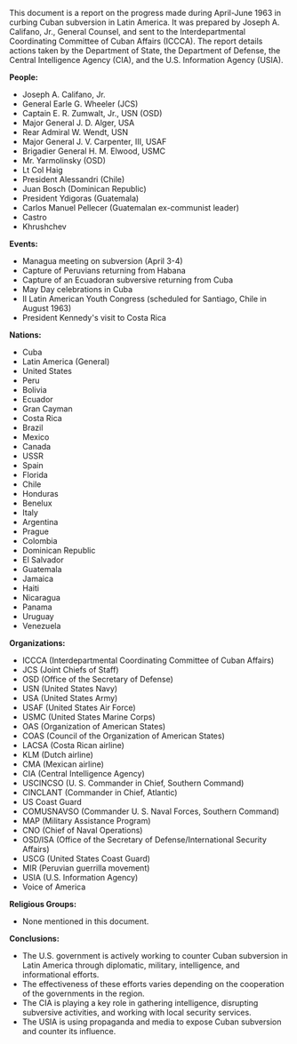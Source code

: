 This document is a report on the progress made during April-June 1963 in curbing Cuban subversion in Latin America. It was prepared by Joseph A. Califano, Jr., General Counsel, and sent to the Interdepartmental Coordinating Committee of Cuban Affairs (ICCCA). The report details actions taken by the Department of State, the Department of Defense, the Central Intelligence Agency (CIA), and the U.S. Information Agency (USIA).

**People:**

*   Joseph A. Califano, Jr.
*   General Earle G. Wheeler (JCS)
*   Captain E. R. Zumwalt, Jr., USN (OSD)
*   Major General J. D. Alger, USA
*   Rear Admiral W. Wendt, USN
*   Major General J. V. Carpenter, III, USAF
*   Brigadier General H. M. Elwood, USMC
*   Mr. Yarmolinsky (OSD)
*   Lt Col Haig
*   President Alessandri (Chile)
*   Juan Bosch (Dominican Republic)
*   President Ydigoras (Guatemala)
*   Carlos Manuel Pellecer (Guatemalan ex-communist leader)
*   Castro
*   Khrushchev

**Events:**

*   Managua meeting on subversion (April 3-4)
*   Capture of Peruvians returning from Habana
*   Capture of an Ecuadoran subversive returning from Cuba
*   May Day celebrations in Cuba
*   II Latin American Youth Congress (scheduled for Santiago, Chile in August 1963)
*   President Kennedy's visit to Costa Rica

**Nations:**

*   Cuba
*   Latin America (General)
*   United States
*   Peru
*   Bolivia
*   Ecuador
*   Gran Cayman
*   Costa Rica
*   Brazil
*   Mexico
*   Canada
*   USSR
*   Spain
*   Florida
*   Chile
*   Honduras
*   Benelux
*   Italy
*   Argentina
*   Prague
*   Colombia
*   Dominican Republic
*   El Salvador
*   Guatemala
*   Jamaica
*   Haiti
*   Nicaragua
*   Panama
*   Uruguay
*   Venezuela

**Organizations:**

*   ICCCA (Interdepartmental Coordinating Committee of Cuban Affairs)
*   JCS (Joint Chiefs of Staff)
*   OSD (Office of the Secretary of Defense)
*   USN (United States Navy)
*   USA (United States Army)
*   USAF (United States Air Force)
*   USMC (United States Marine Corps)
*   OAS (Organization of American States)
*   COAS (Council of the Organization of American States)
*   LACSA (Costa Rican airline)
*   KLM (Dutch airline)
*   CMA (Mexican airline)
*   CIA (Central Intelligence Agency)
*   USCINCSO (U. S. Commander in Chief, Southern Command)
*   CINCLANT (Commander in Chief, Atlantic)
*   US Coast Guard
*   COMUSNAVSO (Commander U. S. Naval Forces, Southern Command)
*   MAP (Military Assistance Program)
*   CNO (Chief of Naval Operations)
*   OSD/ISA (Office of the Secretary of Defense/International Security Affairs)
*   USCG (United States Coast Guard)
*   MIR (Peruvian guerrilla movement)
*   USIA (U.S. Information Agency)
*   Voice of America

**Religious Groups:**

*   None mentioned in this document.

**Conclusions:**

*   The U.S. government is actively working to counter Cuban subversion in Latin America through diplomatic, military, intelligence, and informational efforts.
*   The effectiveness of these efforts varies depending on the cooperation of the governments in the region.
*   The CIA is playing a key role in gathering intelligence, disrupting subversive activities, and working with local security services.
*   The USIA is using propaganda and media to expose Cuban subversion and counter its influence.
